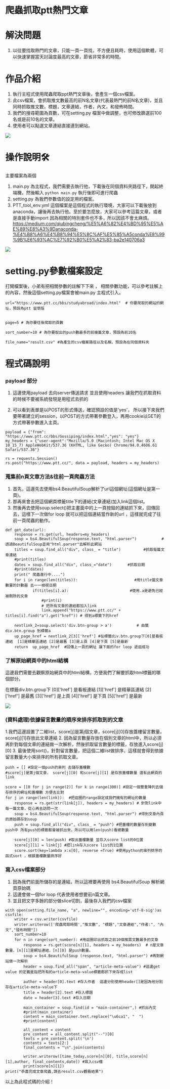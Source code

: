 # 爬蟲抓取ptt熱門文章
# 解決問題
1. 以往要找取熱門的文章，只能一頁一頁找，不方便且耗時，使用這個軟體，可以快速掌握當天討論度最高的文章，節省非常多的時間。

# 作品介紹

1. 執行主程式使用爬蟲爬取ppt熱門文章後，會產生一個csv檔案。
2. 此csv檔案，會抓取推文數最高的前N名文章(代表最熱門的前N名文章)，並且同時抓取推文數，標題，文章連結，作者，內文，和發佈時間。
4. 我們的搜尋範圍為頁數，可在setting.py 檔案中做調整，也可修改篩選前100名或是前10名的文章。
5. 使用者可以點選文章連結直接連到網站。

![](https://i.imgur.com/opnMNqt.png)



# 操作說明🛠

主要檔案為兩個
1. main.py 為主程式，我們需要去執行他，下載後在同個資料夾路徑下，開起終端機，然後輸入
`python main.py` 執行後即可進行爬蟲
2. setting.py 為我們參數值的設定用的檔案。
3. PTT\_tool\_env.yml 這個檔案是這個程式的執行環境，大家可以下載後放到anaconda，讓後再去執行他。至於要怎麼放，大家可以參考這篇文章，或者是直接手動import 因為相關的特別套件也不多，所以因該不會太麻煩。
https://medium.com/qiubingcheng/%E5%A6%82%E4%BD%95%E5%AE%89%E8%A3%9Danaconda-%E4%B8%A6%E4%B8%94%E5%8C%AF%E5%85%A5conda%E8%99%9B%E6%93%AC%E7%92%B0%E5%A2%83-ba2e140706a3

![](https://i.imgur.com/qpXYWpw.png)


# setting.py參數檔案設定
打開檔案後，小弟有把相關參數的註解下下來 ，
相關參數功能，可以參考註解上的內容，然後這個setting.py檔案會被main.py 主程式引入。
```python=
url="https://www.ptt.cc/bbs/studyabroad/index.html"  # 你要爬取的網站的網址，預設為ptt 留學版


page=5 # 為你要往後爬取的頁數

sort_number=10 # 為你要取出的push數最多的前幾篇文章，預設為前10名

file_name="result.csv" #為產生的csv檔案路徑以及名稱，預設為在同個資料夾

```



# 程式碼說明 

### payload 部分
1. 這邊使用payload 去向server傳送請求 並且使用headers 讓我們在抓取資料的時候不要被系統發現是用程式去抓的

2. 可以看到表單是以POST的形式傳送，確認預設的值是'yes'，
所以接下來我們要帶著建立的session，以POST的方式帶著參數登入，再用cookie以GET的方式帶著參數進入主頁。

``` python=
payload = {"from": "https://www.ptt.cc/bbs/Gossiping/index.html","yes": "yes"} 
my_headers = {"user-agent":"Mozilla/5.0 (Macintosh; Intel Mac OS X 10_15_7) AppleWebKit/537.36 (KHTML, like Gecko) Chrome/94.0.4606.61 Safari/537.36"}

rs = requests.Session() 
rs.post("https://www.ptt.cc/", data = payload, headers = my_headers) 
```

### 蒐集前n頁文章方法&往前一頁爬蟲方法 
1. 首先，這邊先去使用bs4.BeautifulSoup解析了url這個網址(這個網址是第一頁)。 
2. 那再來會去把這個網頁標籤title下的連結(文章連結)加入link這個list。 
3. 然後再去使用soup.select()把主畫面中的上一頁按鈕的連結抓下來，回傳回去，這樣下一次做for loop 就可以把這個連結當作新的url ，這樣就完成了往前一頁爬蟲的動作。 

```python=
def get_date(url): 
    response = rs.get(url, headers=my_headers)
    soup = bs4.BeautifulSoup(response.text, "html.parser")           #透過BeautifulSoup並用"html.parser"去解析此網站
    titles = soup.find_all("div", class_ = "title")          #抓取每篇文章連結
    #print(titles)
    dates = soup.find_all("div", class_="date")       #抓取日期
    #print(dates)
    print(" 爬蟲進行中....")
    for i in range(len(titles)):                         #用title當文章數量的計數器 去一一檢視日期 
            if(titles[i].a):                           #使用.a是避免已經被刪除的文章
                #print(i)
                # 把所有文章的連結都加入link 
                link.append("https://www.ptt.cc/" + titles[i].find("a").get("href")) # 得到a標籤下的href  
                
    nextlink_2=soup.select('div.btn-group > a')           # 由籤div.btn.group 到標籤a 
    up_page_href = nextlink_2[3]['href'] #在標籤div.btn.group下[0]是看板連結  [1]是精華區連結 [2]是最舊 [3]是上頁 [4]是下頁 [5]是最新
    return  up_page_href  #回傳上一頁的網址 讓下面的for loop 遞迴成功
```

###  了解原始網頁中的html結構 

這邊我們需要去觀察原始網頁中的html結構，方便我們了解要抓取html標籤的哪個部分。

在標籤div.btn.group下
[0]['href'] 是看板連結 
[1]['href'] 是精華區連結
[2]['href'] 是最舊 
[3]['href'] 是上頁 
[4]['href'] 是下頁
[5]['href'] 是最新

![](https://hackmd.io/_uploads/rkOTvWh-p.png)


### (資料處理)依據留言數量的順序來排序抓取到的文章

1.我們這邊設置了二維list，score[j]是第j個文章，score[j][0]存放蓋樓留言數量。score[j][1]存放此文章連結
2. 因為留言數量存放在個別文章的html中，所以必須再針對每個文章的連結做一次解析，然後抓取留言數量的標籤，存放進入score[j][0]
3. 最後使用sort()，針對留言數量，把這個二維list做排序，這樣就會得到依據留言數量大小來排序的所有抓取文章。

```python=
push = [] #設定一個push的串列 去儲存蓋樓數
#score[j]是第j個文章， score[j][0] 和score[j][1] 是存放蓋樓數量 還有此網頁的link

score = [[0 for j in range(2)] for k in range(300)] #設定一個雙重陣列去儲存排序的網址和蓋樓數 方便去比對
for j in range(len(link)):  #把迴圈的range設定成我們擁有的網址的數量  
    response = rs.get(str(link[j]), headers = my_headers) # 針對link中每一篇文章，從心再去訪問一次
    soup = bs4.BeautifulSoup(response.text, "html.parser") #得到文章內頁的原始碼存到soup
    push = soup.find_all("div", class_ = "push") #把蓋樓的數量存到變數push中 所有push的標籤都會被抓出來，所以可以用len(push)看總數量
    
    score[j][0] = len(push) #取出蓋樓數量 並存入score list的0位置
    score[j][1] = link[j] #把link存入score list的1位置
    score.sort(key=lambda x:x[0], reverse =True) #使用python的串列排序的函式sort ，根據蓋樓數量排序好   

```


### 寫入csv檔案部分 
1. 因為我們前面所儲存的是連結，所以這裡要再使用 bs4.BeautifulSoup 解析網頁原始碼
2. 這邊會做一個for loop 代表使用者想要前n篇文章。
3. 並且把文字多餘的部分做slice切割，最後存入我們的csv檔案
```python=
with open(setting.file_name, "a", newline="", encoding='utf-8-sig')as csvfile:
    writer = csv.writer(csvfile)
    writer.writerow(['爬蟲爬取時間',"推文數", "標題","文章連結","作者:", "內文","發布時間"])
    sort_number=10
    for n in range(sort_number): #用迴圈印出抓取之前10個推需文數最多的文章
        response = rs.get(score[n][1], headers = my_headers)  # n是文章數量，[n][1]是網址連結，[n][0] 是push數量。
        soup = bs4.BeautifulSoup (response.text, "html.parser") #再對網站做一次解析
        header = soup.find_all("span", "article-meta-value") #這邊get value 的定義是指把所有的article-meta-value標籤都抓下來存成list 

        author = header[0].text #存入作者  這邊分別使用header[]是因為他分別存在article-meta-value下 
        title = header[2].text #存入標題
        date = header[3].text #存入日期

        main_container = soup.find(id = "main-container",) #抓出內文
        #print(main_container)
        content = main_container.text.replace("\u6ca1", "  ") 
        #print(content)
   
        all_content = content
        pre_content = all_content.split("--")[0]
        texts = pre_content.split('\n')
        contents = texts[2:]
        final_contents = "\n".join(contents)

        writer.writerow([time_today,score[n][0], title,score[n][1],author, final_contents,date]) #寫入csv檔
        print(score[n][1])
print("恭喜完成文章爬蟲,請去result.csv觀看結果")
```



以上為此程式碼的介紹！